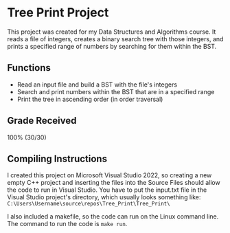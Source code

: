 # Tree Print Project

This project was created for my Data Structures and Algorithms course. It reads a file of integers, creates a binary search tree with those integers, 
and prints a specified range of numbers by searching for them within the BST.

## Functions
* Read an input file and build a BST with the file's integers
* Search and print numbers within the BST that are in a specified range
* Print the tree in ascending order (in order traversal)

## Grade Received
100% (30/30)

## Compiling Instructions
I created this project on Microsoft Visual Studio 2022, so creating a new empty C++ project and 
inserting the files into the Source Files should allow the code to run in Visual Studio. 
You have to put the input.txt file in the Visual Studio project's directory, 
which usually looks something like: `C:\Users\Username\source\repos\Tree_Print\Tree_Print\`
  
I also included a makefile, so the code can run on the Linux command line. The command to run the 
code is `make run`.
